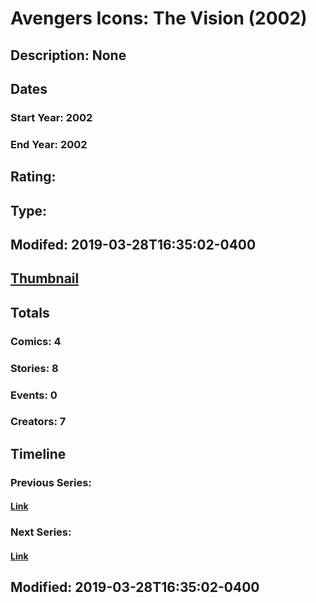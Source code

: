 # Avengers Icons: The Vision (2002)
## Description: None
## Dates
### Start Year: 2002
### End Year: 2002
## Rating: 
## Type: 
## Modifed: 2019-03-28T16:35:02-0400
## [Thumbnail](http://i.annihil.us/u/prod/marvel/i/mg/2/d0/5c9d2feb7b6de.jpg)
## Totals
### Comics: 4
### Stories: 8
### Events: 0
### Creators: 7
## Timeline
### Previous Series: 
#### [Link]()
### Next Series: 
#### [Link]()
## Modified: 2019-03-28T16:35:02-0400